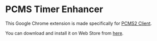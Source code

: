 # PCMS Timer Enhancer
This Google Chrome extension is made specifically for [PCMS2 Client](https://neerc.ifmo.ru/pcms2client/login.xhtml).

You can download and install it on Web Store from [here](https://chrome.google.com/webstore/detail/pcms-timer-enhancer/gcaadmdchieokgmojhdaflfeecbmoamj). 